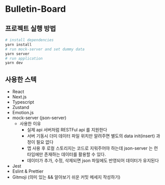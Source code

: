 # Bulletin-Board

## 프로젝트 실행 방법

```bash
# install dependencies
yarn install
# run mock-server and set dummy data
yarn server
# run application
yarn dev
```

## 사용한 스텍

- React
- Next.js
- Typescript
- Zustand
- Emotion.js
- mock-server (json-server)
  - 사용한 이유
    - 실제 api 서버처럼 RESTFul api 를 지원한다
    - 서버 기동시 더미 데이터 파일 위치만 알려주면 별도의 data init(insert) 과정이 필요 없다
    - 앱 사용 후 로컬 스토리지는 코드로 지워주어야 하는데 json-server 는 런타임에만 존재하는 데이터를 활용할 수 있다.
    - 데이터가 추가, 수정, 삭제되면 json 파일에도 반영되어 데이터가 유지된다
- Jest
- Eslint & Prettier
- Gitmoji (의미 있는 && 알아보기 쉬운 커밋 메세지 작성하기)
